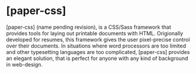 # [paper-css]

[paper-css] (name pending revision), is a CSS/Sass framework that provides tools for laying out printable documents with HTML. Origionally developed for resumes, this framework gives the user pixel-precise control over their documents. In situations where word processors are too limited and other typesetting languages are too complicated, [paper-css] provides an elegant solution, that is perfect for anyone with any kind of background in web-design.
